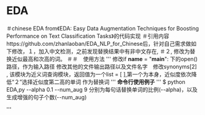 # EDA
＃chinese EDA from《EDA: Easy Data Augmentation Techniques for Boosting Performance on Text Classification Tasks》的代码实现
＃引用内容https://github.com/zhanlaoban/EDA_NLP_for_Chinese后，针对自己需求做如下修改，１，加入中文检测，之前发现替换结果中有非中文存在,
＃２, 修改为替换近似最高和次高的词。
＃＃　使用方法
'''
修改if __name__ = "__main__": 下的open()路径，作为输入路径
修改其他的文件输出路径以及文件名字　修改synonyms[2] , 该模块为近义词查询模块，返回值为一个list = [ ],第一个为本身，近似度依次降低“２”选择近似度第二高的单词
作为替换词
'''
**命令行使用例子**
'''
$ python EDA,py --alpha 0.1 --num_aug 9
分别为每句话替换单词的比例(--alpha)，以及生成增强的句子个数(--num_aug)


'''
